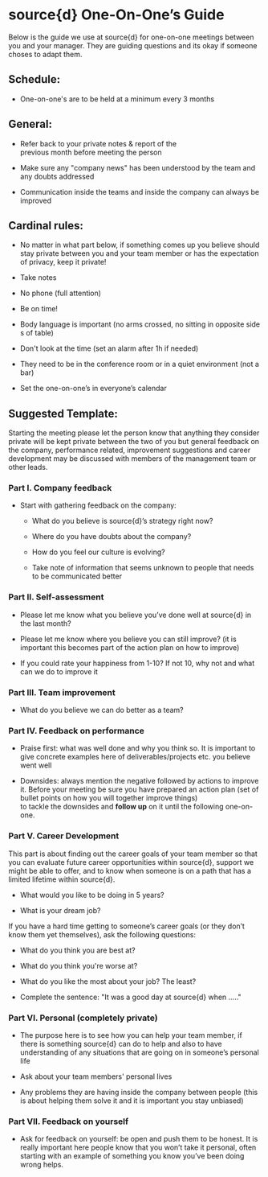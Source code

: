 # source{d} One-On-One’s Guide

Below is the guide we use at source{d} for one-on-one meetings between you and your manager. They are guiding questions and its okay if someone choses to adapt them.

## Schedule:

* One-on-one's are to be held at a minimum every 3 months

## General:

* Refer back to your private notes & report of the previous month before meeting the person

* Make sure any "company news" has been understood by the team and any doubts addressed 	

* Communication inside the teams and inside the company can always be improved

## Cardinal rules:

* No matter in what part below, if something comes up you believe should stay private between you and your team member or has the expectation of privacy, keep it private!

* Take notes

* No phone (full attention)

* Be on time!

* Body language is important (no arms crossed, no sitting in opposite sides of table)

* Don't look at the time (set an alarm after 1h if needed)

* They need to be in the conference room or in a quiet environment (not a bar)

* Set the one-on-one’s in everyone’s calendar 


## Suggested Template:

Starting the meeting please let the person know that anything they consider private will be kept private between the two of you but general feedback on the company, performance related, improvement suggestions and career development may be discussed with members of the management team or other leads.

### Part I. Company feedback

* Start with gathering feedback on the company:

    * What do you believe is source{d}’s strategy right now?

    * Where do you have doubts about the company?

    * How do you feel our culture is evolving?

    * Take note of information that seems unknown to people that needs to be communicated better

### Part II. Self-assessment

* Please let me know what you believe you’ve done well at source{d} in the last month?

* Please let me know where you believe you can still improve? (it is important this becomes part of the action plan on how to improve)

* If you could rate your happiness from 1-10? If not 10, why not and what can we do to improve it 

### Part III. Team improvement

* What do you believe we can do better as a team? 

### Part IV. Feedback on performance

* Praise first: what was well done and why you think so. It is important to give concrete examples here of deliverables/projects etc. you believe went well

* Downsides: always mention the negative followed by actions to improve it. Before your meeting be sure you have prepared an action plan (set of bullet points on how you will together improve things) to tackle the downsides and **follow up** on it until the following one-on-one. 

### Part V. Career Development

This part is about finding out the career goals of your team member so that you can evaluate future career opportunities within source{d}, support we might be able to offer, and to know when someone is on a path that has a limited lifetime within source{d}. 

* What would you like to be doing in 5 years?

* What is your dream job?

If you have a hard time getting to someone’s career goals (or they don’t know them yet themselves), ask the following questions:

* What do you think you are best at?

* What do you think you're worse at?

* What do you like the most about your job? The least?

* Complete the sentence: "It was a good day at source{d} when ....." 

### Part VI. Personal **(completely private)**

* The purpose here is to see how you can help your team member, if there is something source{d} can do to help and also to have understanding of any situations that are going on in someone’s personal life

* Ask about your team members' personal lives

* Any problems they are having inside the company between people (this is about helping them solve it and it is important you stay unbiased)

### Part VII. Feedback on yourself

* Ask for feedback on yourself: be open and push them to be honest. It is really important here people know that you won’t take it personal, often starting with an example of something you know you’ve been doing wrong helps.

